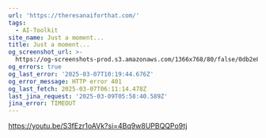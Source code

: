 ```yaml
---
url: 'https://theresanaiforthat.com/'
tags:
  - AI-Toolkit
site_name: Just a moment...
title: Just a moment...
og_screenshot_url: >-
  https://og-screenshots-prod.s3.amazonaws.com/1366x768/80/false/0db2e89171e3df0788347c4ca9b2b7481bf93c52b9c411e6748cb4e57f9774a4.jpeg
og_errors: true
og_last_error: '2025-03-07T10:19:44.676Z'
og_error_message: HTTP error 401
og_last_fetch: 2025-03-07T06:11:14.478Z
last_jina_request: '2025-03-09T05:58:40.589Z'
jina_error: TIMEOUT
---
```

https://youtu.be/S3fEzr1oAVk?si=4Bq9w8UPBQQPo9tj
